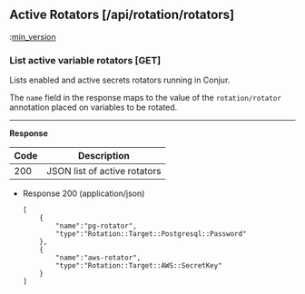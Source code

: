 ## Active Rotators [/api/rotation/rotators]

:[min_version](partials/min_version_4.7.md)

### List active variable rotators [GET]

Lists enabled and active secrets rotators running in Conjur.

The `name` field in the response maps to the value of the
`rotation/rotator` annotation placed on variables to be rotated.

---

**Response**

|Code|Description|
|----|-----------|
|200|JSON list of active rotators|

+ Response 200 (application/json)

    ```
    [
        {
            "name":"pg-rotator",
            "type":"Rotation::Target::Postgresql::Password"
        },
        {
            "name":"aws-rotator",
            "type":"Rotation::Target::AWS::SecretKey"
        }
    ]
    ```
